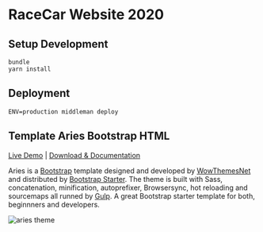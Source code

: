 # RaceCar Website 2020

## Setup Development

    bundle
    yarn install


## Deployment

    ENV=production middleman deploy

## Template Aries Bootstrap HTML

[Live Demo](https://wowthemesnet.github.io/template-aries-bootstrap-html/) | [Download & Documentation](https://bootstrapstarter.com/bootstrap-templates/template-aries-bootstrap-html/)

Aries is a [Bootstrap](https://getbootstrap.com/) template designed and developed by [WowThemesNet](https://www.wowthemes.net/) and distributed by [Bootstrap Starter](https://bootstrapstarter.com/). The theme is built with Sass, concatenation, minification, autoprefixer, Browsersync, hot reloading and sourcemaps all runned by [Gulp](https://gulpjs.com/). A great Bootstrap starter template for both, beginnners and developers.

![aries theme](assets/img/screenshot.jpg)
